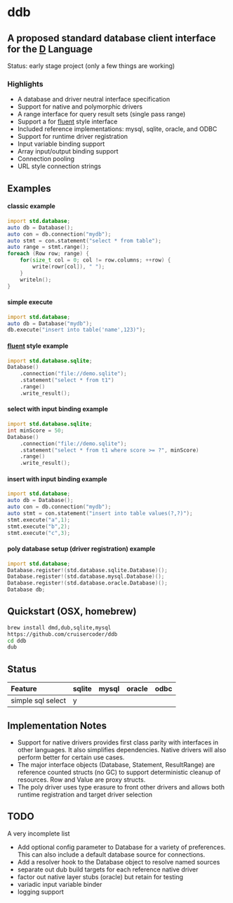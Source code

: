 # ddb
## A proposed standard database client interface for the [D](http://dlang.org) Language

Status: early stage project (only a few things are working)

### Highlights
- A database and driver neutral interface specification
- Support for native and polymorphic drivers
- A range interface for query result sets (single pass range)
- Support a for [fluent](http://en.wikipedia.org/wiki/Fluent_interface) style interface
- Included reference implementations: mysql, sqlite, oracle, and ODBC
- Support for runtime driver registration
- Input variable binding support
- Array input/output binding support
- Connection pooling
- URL style connection strings

## Examples

#### classic example
```D
import std.database;
auto db = Database();
auto con = db.connection("mydb");
auto stmt = con.statement("select * from table");
auto range = stmt.range();
foreach (Row row; range) {
    for(size_t col = 0; col != row.columns; ++row) {
        write(rowr[col]), " ");
    }
    writeln();
}
```

#### simple execute
```D
import std.database;
auto db = Database("mydb");
db.execute("insert into table('name',123)");
```

#### [fluent](http://en.wikipedia.org/wiki/Fluent_interface) style example
```D
import std.database.sqlite;
Database()
    .connection("file://demo.sqlite");
    .statement("select * from t1")
    .range()
    .write_result();
```

#### select with input binding example
```D
import std.database.sqlite;
int minScore = 50;
Database()
    .connection("file://demo.sqlite");
    .statement("select * from t1 where score >= ?", minScore)
    .range()
    .write_result();
```

#### insert with input binding example
```D
import std.database;
auto db = Database();
auto con = db.connection("mydb");
auto stmt = con.statement("insert into table values(?,?)");
stmt.execute("a",1);
stmt.execute("b",2);
stmt.execute("c",3);
```

#### poly database setup (driver registration) example
```D
import std.database;
Database.register!(std.database.sqlite.Database)();
Database.register!(std.database.mysql.Database)();
Database.register!(std.database.oracle.Database)();
Database db;
```

## Quickstart (OSX, homebrew)
```bash
brew install dmd,dub,sqlite,mysql
https://github.com/cruisercoder/ddb
cd ddb
dub
```

## Status

| Feature                 | sqlite | mysql  | oracle | odbc  |
| :---------------------- | :----- | :----- | :----- | :---- |
| simple sql select       | y      |        |        |       |


## Implementation Notes

- Support for native drivers provides first class parity with interfaces in other languages.  It also simplifies dependencies. Native drivers will also perform better for certain use cases.
- The major interface objects (Database, Statement, ResultRange) are reference counted structs (no GC) to support deterministic cleanup of resources. Row and Value are proxy structs.
- The poly driver uses type erasure to front other drivers and allows both runtime registration and target driver selection


## TODO

A very incomplete list

- Add optional config parameter to Database for a variety of preferences. This can also include a default database source for connections.
- Add a resolver hook to the Database object to resolve named sources
- separate out dub build targets for each reference native driver
- factor out native layer stubs (oracle) but retain for testing
- variadic input variable binder
- logging support
